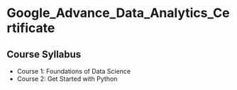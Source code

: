 # Google_Advance_Data_Analytics_Certificate

<h2>Course Syllabus</h2>
<ul>
  <li>Course 1: Foundations of Data Science</li>
  <li>Course 2: Get Started with Python</li>
</ul>
